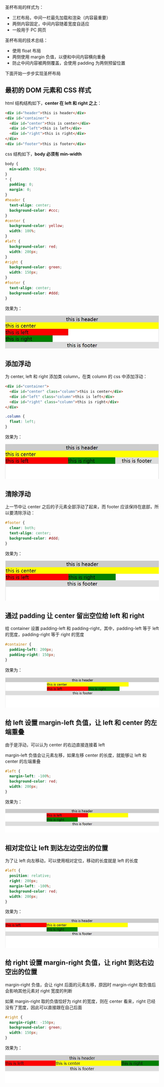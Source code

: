 圣杯布局的样式为：

- 三栏布局，中间一栏最先加载和渲染（内容最重要）
- 两侧内容固定，中间内容随着宽度自适应
- 一般用于 PC 网页

圣杯布局的技术总结：

- 使用 float 布局
- 两侧使用 margin 负值，以便和中间内容横向重叠
- 防止中间内容被两侧覆盖，会使用 padding 为两侧预留位置

下面开始一步步实现圣杯布局

## 最初的 DOM 元素和 CSS 样式

html 结构结构如下，**center 在 left 和 right 之上**：

```html
<div id="header">this is header</div>
<div id="container">
  <div id="center">this is center</div>
  <div id="left">this is left</div>
  <div id="right">this is right</div>
</div>
<div id="footer">this is footer</div>
```

css 结构如下，**body 必须有 min-width**

```css
body {
  min-width: 550px;
}
* {
  padding: 0;
  margin: 0;
}
#header {
  text-align: center;
  background-color: #ccc;
}
#center {
  background-color: yellow;
  width: 100%;
}
#left {
  background-color: red;
  width: 200px;
}
#right {
  background-color: green;
  width: 150px;
}
#footer {
  text-align: center;
  background-color: #ddd;
}
```

效果为：

![](./assets/honly-grail-layout1.jpg)

## 添加浮动

为 center, left 和 right 添加类 column，在类 column 的 css 中添加浮动：

```html
<div id="container">
  <div id="center" class="column">this is center</div>
  <div id="left" class="column">this is left</div>
  <div id="right" class="column">this is right</div>
</div>
```

```css
.column {
  float: left;
}
```

效果为：

![](./assets/honly-grail-layout2.jpg)

## 清除浮动

上一节中让 center 之后的子元素全部浮动了起来，而 footer 应该保持在底部，所以要清除浮动：

```css
#footer {
  clear: both;
  text-align: center;
  background-color: #ddd;
}
```

效果为：

![](./assets/honly-grail-layout3.jpg)

## 通过 padding 让 center 留出空位给 left 和 right

给 container 设置 padding-left 和 padding-right，其中，padding-left 等于 left 的宽度，padding-right 等于 right 的宽度

```css
#container {
  padding-left: 200px;
  padding-right: 150px;
}
```

效果为：

![](./assets/honly-grail-layout4.jpg)

## 给 left 设置 margin-left 负值，让 left 和 center 的左端重叠

由于是浮动，可以认为 center 的右边直接连接着 left

margin-left 负值会让元素左移，如果左移 center 的长度，就能够让 left 和 center 的左端重叠

```css
#left {
  margin-left: -100%;
  background-color: red;
  width: 200px;
}
```

效果为：

![](./assets/honly-grail-layout5.jpg)

## 相对定位让 left 到达左边空出的位置

为了让 left 向左移动，可以使用相对定位，移动的长度就是 left 的长度

```css
#left {
  position: relative;
  right: 200px;
  margin-left: -100%;
  background-color: red;
  width: 200px;
}
```

效果为：

![](./assets/honly-grail-layout6.jpg)

## 给 right 设置 margin-right 负值，让 right 到达右边空出的位置

margin-right 负值，会让 right 后面的元素左移，原因时 margin-right 取负值后会影响其他元素对 right 宽度的判断

如果 margin-right 取的负值恰好为 right 的宽度，则在 center 看来，right 已经没有了宽度，因此可以直接跟在自己后面

```css
#right {
  margin-right: -150px;
  background-color: green;
  width: 150px;
}
```

效果为：

![](./assets/honly-grail-layout7.jpg)
